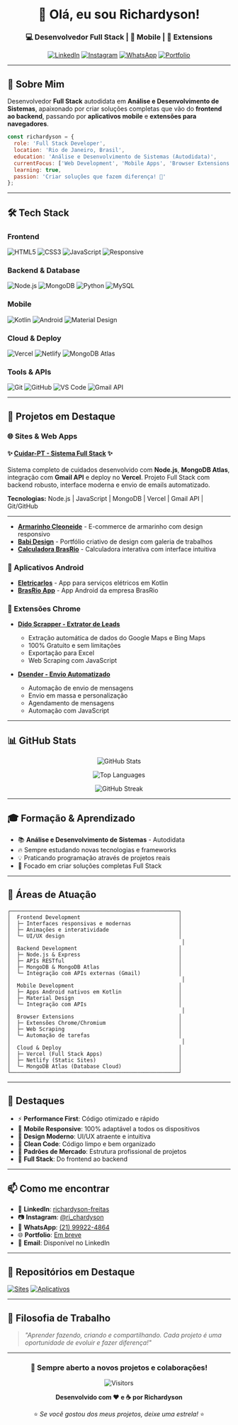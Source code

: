 <div align="center">
  
# 👋 Olá, eu sou Richardyson!

### 💻 Desenvolvedor Full Stack | 📱 Mobile | 🧩 Extensions

[![LinkedIn](https://img.shields.io/badge/LinkedIn-0077B5?style=for-the-badge&logo=linkedin&logoColor=white)](https://www.linkedin.com/in/richardyson-freitas-166b421a3)
[![Instagram](https://img.shields.io/badge/Instagram-E4405F?style=for-the-badge&logo=instagram&logoColor=white)](https://www.instagram.com/ri_chardyson)
[![WhatsApp](https://img.shields.io/badge/WhatsApp-25D366?style=for-the-badge&logo=whatsapp&logoColor=white)](https://wa.me/5521999224864)
[![Portfolio](https://img.shields.io/badge/Portfolio-DC2626?style=for-the-badge&logo=google-chrome&logoColor=white)](https://richardyson.github.io)

</div>

---

## 🚀 Sobre Mim

Desenvolvedor **Full Stack** autodidata em **Análise e Desenvolvimento de Sistemas**, apaixonado por criar soluções completas que vão do **frontend ao backend**, passando por **aplicativos mobile** e **extensões para navegadores**.

```javascript
const richardyson = {
  role: 'Full Stack Developer',
  location: 'Rio de Janeiro, Brasil',
  education: 'Análise e Desenvolvimento de Sistemas (Autodidata)',
  currentFocus: ['Web Development', 'Mobile Apps', 'Browser Extensions'],
  learning: true,
  passion: 'Criar soluções que fazem diferença! 🎯'
};
```

---

## 🛠️ Tech Stack

### Frontend
![HTML5](https://img.shields.io/badge/HTML5-E34F26?style=for-the-badge&logo=html5&logoColor=white)
![CSS3](https://img.shields.io/badge/CSS3-1572B6?style=for-the-badge&logo=css3&logoColor=white)
![JavaScript](https://img.shields.io/badge/JavaScript-F7DF1E?style=for-the-badge&logo=javascript&logoColor=black)
![Responsive](https://img.shields.io/badge/Responsive-Design-DC2626?style=for-the-badge)

### Backend & Database
![Node.js](https://img.shields.io/badge/Node.js-339933?style=for-the-badge&logo=node.js&logoColor=white)
![MongoDB](https://img.shields.io/badge/MongoDB-47A248?style=for-the-badge&logo=mongodb&logoColor=white)
![Python](https://img.shields.io/badge/Python-3776AB?style=for-the-badge&logo=python&logoColor=white)
![MySQL](https://img.shields.io/badge/MySQL-4479A1?style=for-the-badge&logo=mysql&logoColor=white)

### Mobile
![Kotlin](https://img.shields.io/badge/Kotlin-7F52FF?style=for-the-badge&logo=kotlin&logoColor=white)
![Android](https://img.shields.io/badge/Android-3DDC84?style=for-the-badge&logo=android&logoColor=white)
![Material Design](https://img.shields.io/badge/Material%20Design-757575?style=for-the-badge&logo=material-design&logoColor=white)

### Cloud & Deploy
![Vercel](https://img.shields.io/badge/Vercel-000000?style=for-the-badge&logo=vercel&logoColor=white)
![Netlify](https://img.shields.io/badge/Netlify-00C7B7?style=for-the-badge&logo=netlify&logoColor=white)
![MongoDB Atlas](https://img.shields.io/badge/MongoDB_Atlas-47A248?style=for-the-badge&logo=mongodb&logoColor=white)

### Tools & APIs
![Git](https://img.shields.io/badge/Git-F05032?style=for-the-badge&logo=git&logoColor=white)
![GitHub](https://img.shields.io/badge/GitHub-181717?style=for-the-badge&logo=github&logoColor=white)
![VS Code](https://img.shields.io/badge/VS%20Code-007ACC?style=for-the-badge&logo=visual-studio-code&logoColor=white)
![Gmail API](https://img.shields.io/badge/Gmail_API-EA4335?style=for-the-badge&logo=gmail&logoColor=white)

---

## 🎯 Projetos em Destaque

### 🌐 Sites & Web Apps

#### ✨ **[Cuidar-PT - Sistema Full Stack](https://cuidar-pt.vercel.app/)** ✨
Sistema completo de cuidados desenvolvido com **Node.js**, **MongoDB Atlas**, integração com **Gmail API** e deploy no **Vercel**. Projeto Full Stack com backend robusto, interface moderna e envio de emails automatizado.

**Tecnologias:** Node.js | JavaScript | MongoDB | Vercel | Gmail API | Git/GitHub

---

- **[Armarinho Cleoneide](https://cleoneide.netlify.app/)** - E-commerce de armarinho com design responsivo
- **[Babi Design](https://babidesign.netlify.app/)** - Portfólio criativo de design com galeria de trabalhos
- **[Calculadora BrasRio](https://brasriocg.netlify.app/)** - Calculadora interativa com interface intuitiva

### 📱 Aplicativos Android
- **[Eletricarlos](https://github.com/Richardyso/Aplicativos/tree/main/Android/Eletricarlos)** - App para serviços elétricos em Kotlin
- **[BrasRio App](https://github.com/Richardyso/Aplicativos/tree/main/Android/BrasRio)** - App Android da empresa BrasRio

### 🧩 Extensões Chrome
- **[Dido Scrapper - Extrator de Leads](https://github.com/Richardyso/Aplicativos/tree/main/Extens%C3%A3o/Dido%20Scrapper)**
  - Extração automática de dados do Google Maps e Bing Maps
  - 100% Gratuito e sem limitações
  - Exportação para Excel
  - Web Scraping com JavaScript

- **[Dsender - Envio Automatizado](https://github.com/Richardyso/Aplicativos/tree/main/Extens%C3%A3o/Dsender)**
  - Automação de envio de mensagens
  - Envio em massa e personalização
  - Agendamento de mensagens
  - Automação com JavaScript

---

## 📊 GitHub Stats

<div align="center">
  
![GitHub Stats](https://github-readme-stats.vercel.app/api?username=richardyson&show_icons=true&theme=radical&hide_border=true&bg_color=0D1117&title_color=DC2626&icon_color=DC2626)

![Top Languages](https://github-readme-stats.vercel.app/api/top-langs/?username=richardyson&layout=compact&theme=radical&hide_border=true&bg_color=0D1117&title_color=DC2626)

![GitHub Streak](https://github-readme-streak-stats.herokuapp.com/?user=richardyson&theme=radical&hide_border=true&background=0D1117&ring=DC2626&fire=DC2626&currStreakLabel=DC2626)

</div>

---

## 🎓 Formação & Aprendizado

- 📚 **Análise e Desenvolvimento de Sistemas** - Autodidata
- 🔥 Sempre estudando novas tecnologias e frameworks
- 💡 Praticando programação através de projetos reais
- 🎯 Focado em criar soluções completas Full Stack

---

## 💼 Áreas de Atuação

```plaintext
┌─────────────────────────────────────────────────────┐
│  Frontend Development                               │
│  ├─ Interfaces responsivas e modernas               │
│  ├─ Animações e interatividade                      │
│  └─ UI/UX design                                    │
│                                                      │
│  Backend Development                                │
│  ├─ Node.js & Express                               │
│  ├─ APIs RESTful                                    │
│  ├─ MongoDB & MongoDB Atlas                         │
│  └─ Integração com APIs externas (Gmail)            │
│                                                      │
│  Mobile Development                                 │
│  ├─ Apps Android nativos em Kotlin                  │
│  ├─ Material Design                                 │
│  └─ Integração com APIs                             │
│                                                      │
│  Browser Extensions                                 │
│  ├─ Extensões Chrome/Chromium                       │
│  ├─ Web Scraping                                    │
│  └─ Automação de tarefas                            │
│                                                      │
│  Cloud & Deploy                                     │
│  ├─ Vercel (Full Stack Apps)                        │
│  ├─ Netlify (Static Sites)                          │
│  └─ MongoDB Atlas (Database Cloud)                  │
└─────────────────────────────────────────────────────┘
```

---

## 🌟 Destaques

- ⚡ **Performance First**: Código otimizado e rápido
- 📱 **Mobile Responsive**: 100% adaptável a todos os dispositivos
- 🎨 **Design Moderno**: UI/UX atraente e intuitiva
- 🚀 **Clean Code**: Código limpo e bem organizado
- 📂 **Padrões de Mercado**: Estrutura profissional de projetos
- 🔧 **Full Stack**: Do frontend ao backend

---

## 📫 Como me encontrar

- 💼 **LinkedIn**: [richardyson-freitas](https://www.linkedin.com/in/richardyson-freitas-166b421a3)
- 📷 **Instagram**: [@ri_chardyson](https://www.instagram.com/ri_chardyson)
- 💬 **WhatsApp**: [(21) 99922-4864](https://wa.me/5521999224864)
- 🌐 **Portfolio**: [Em breve](https://richardyson.github.io)
- 📧 **Email**: Disponível no LinkedIn

---

## 📌 Repositórios em Destaque

[![Sites](https://github-readme-stats.vercel.app/api/pin/?username=richardyson&repo=Sites&theme=radical&hide_border=true&bg_color=0D1117&title_color=DC2626&icon_color=DC2626)](https://github.com/Richardyso/Sites)
[![Aplicativos](https://github-readme-stats.vercel.app/api/pin/?username=richardyson&repo=Aplicativos&theme=radical&hide_border=true&bg_color=0D1117&title_color=DC2626&icon_color=DC2626)](https://github.com/Richardyso/Aplicativos)

---

## 💭 Filosofia de Trabalho

> *"Aprender fazendo, criando e compartilhando. Cada projeto é uma oportunidade de evoluir e fazer diferença!"*

---

<div align="center">

### 🚀 Sempre aberto a novos projetos e colaborações!

![Visitors](https://visitor-badge.laobi.icu/badge?page_id=richardyson.richardyson&left_color=DC2626&right_color=991b1b)

**Desenvolvido com ❤️ e ☕ por Richardyson**

⭐ *Se você gostou dos meus projetos, deixe uma estrela!* ⭐

</div>

